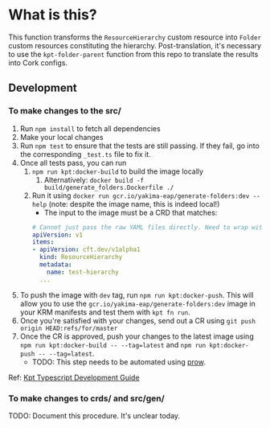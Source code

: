 # What is this?

This function transforms the `ResourceHierarchy` custom resource into `Folder` custom resources constituting the hierarchy. Post-translation, it's necessary to use the `kpt-folder-parent` function from this repo to translate the results into Cork configs.

## Development
### To make changes to the src/
1. Run `npm install` to fetch all dependencies
1. Make your local changes
1. Run `npm test` to ensure that the tests are still passing. If they fail, go into the corresponding `_test.ts` file to fix it.
1. Once all tests pass, you can run
   1. `npm run kpt:docker-build` to build the image locally
      1. Alternatively: `docker build -f build/generate_folders.Dockerfile ./`
   1. Run it using `docker run gcr.io/yakima-eap/generate-folders:dev --help` (note: despite the image name, this is indeed local!)
      - The input to the image must be a CRD that matches:
      ```yaml
      # Cannot just pass the raw YAML files directly. Need to wrap with "items"
      apiVersion: v1
      items:
      - apiVersion: cft.dev/v1alpha1
        kind: ResourceHierarchy
        metadata:
          name: test-hierarchy
        ...
      ```
1. To push the image with `dev` tag, run `npm run kpt:docker-push`. This will allow you to use the `gcr.io/yakima-eap/generate-folders:dev` image in your KRM manifests and test them with `kpt fn run`.
1. Once you're satisfied with your changes, send out a CR using `git push origin HEAD:refs/for/master`
1. Once the CR is approved, push your changes to the latest image using `npm run kpt:docker-build -- --tag=latest` and `npm run kpt:docker-push -- --tag=latest`.
   - TODO: This step needs to be automated using [prow](go/internal-prow-onboard).

Ref: [Kpt Typescript Development Guide](https://googlecontainertools.github.io/kpt/guides/producer/functions/ts/develop/)

### To make changes to crds/ and src/gen/
TODO: Document this procedure. It's unclear today.
